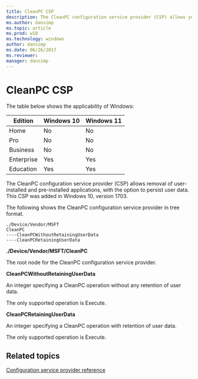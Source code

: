 ```yaml
---
title: CleanPC CSP
description: The CleanPC configuration service provider (CSP) allows you to remove user-installed and pre-installed applications, with the option to persist user data.
ms.author: dansimp
ms.topic: article
ms.prod: w10
ms.technology: windows
author: dansimp
ms.date: 06/26/2017
ms.reviewer: 
manager: dansimp
---
```


# CleanPC CSP

The table below shows the applicability of Windows:

|Edition|Windows 10|Windows 11|
|--- |--- |--- |
|Home|No|No|
|Pro|No|No|
|Business|No|No|
|Enterprise|Yes|Yes|
|Education|Yes|Yes|

The CleanPC configuration service provider (CSP) allows removal of user-installed and pre-installed applications, with the option to persist user data. This CSP was added in Windows 10, version 1703.

The following shows the CleanPC configuration service provider in tree format.

```
./Device/Vendor/MSFT
CleanPC
----CleanPCWithoutRetainingUserData
----CleanPCRetainingUserData
```

<a href="" id="--device-vendor-msft-cleanpc"></a>**./Device/Vendor/MSFT/CleanPC**  
<p>The root node for the CleanPC configuration service provider.</p>

<a href="" id="cleanpcwithoutretaininguserdata"></a>**CleanPCWithoutRetainingUserData**  
<p>An integer specifying a CleanPC operation without any retention of user data.

<p>The only supported operation is Execute.

<a href="" id="cleanpcwithoutretaininguserdata"></a>**CleanPCRetainingUserData**  
<p>An integer specifying a CleanPC operation with retention of user data. 

<p>The only supported operation is Execute.

## Related topics

[Configuration service provider reference](configuration-service-provider-reference.md)
